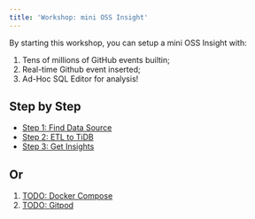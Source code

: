 ```yaml
---
title: 'Workshop: mini OSS Insight'
---
```


By starting this workshop, you can setup a mini OSS Insight with:
1. Tens of millions of GitHub events builtin;
2. Real-time Github event inserted;
3. Ad-Hoc SQL Editor for analysis!


## Step by Step

* [Step 1: Find Data Source](./find-data-source)
* [Step 2: ETL to TiDB](./etl-to-tidb)
* [Step 3: Get Insights](./get-insights)


## Or

1. [TODO: Docker Compose](./)
2. [TODO: Gitpod](./)
